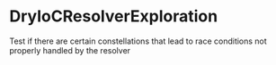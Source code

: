 # DryIoCResolverExploration
Test if there are certain constellations that lead to race conditions not properly handled by the resolver

